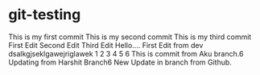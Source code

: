 # git-testing

This is my first commit
This is my second commit
This is my third commit
First Edit
Second Edit
Third Edit
Hello....
First Edit from dev
dsalkgjseklgawejriglawek
1
2
3
4
5
6
This is commit from Aku branch.6
Updating from Harshit Branch6
New Update in branch from Github.
